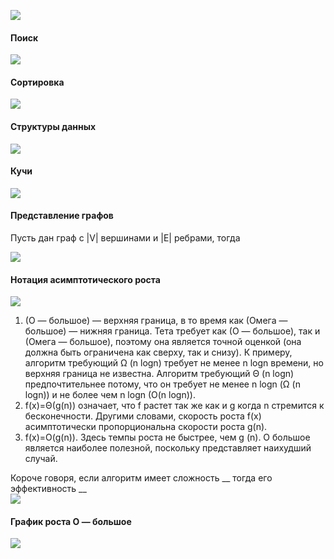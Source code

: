 
![](mark.png)  
  
#### Поиск
  
![](search.png)  
  

#### Сортировка

  
![](sort.png)  
  

#### Структуры данных

  
![](struct_data.png)
  

#### Кучи
  
![](heap.png)  
  
#### Представление графов

  
Пусть дан граф с |V| вершинами и |E| ребрами, тогда  
  
![](graph_tree.png)  
  
#### Нотация асимптотического роста
  
![](efective.png)  
  

1. (О — большое) — верхняя граница, в то время как (Омега — большое) — нижняя граница. Тета требует как (О — большое), так и (Омега — большое), поэтому она является точной оценкой (она должна быть ограничена как сверху, так и снизу). К примеру, алгоритм требующий Ω (n logn) требует не менее n logn времени, но верхняя граница не известна. Алгоритм требующий Θ (n logn) предпочтительнее потому, что он требует не менее n logn (Ω (n logn)) и не более чем n logn (O(n logn)).
2. f(x)=Θ(g(n)) означает, что f растет так же как и g когда n стремится к бесконечности. Другими словами, скорость роста f(x) асимптотически пропорциональна скорости роста g(n).
3. f(x)=O(g(n)). Здесь темпы роста не быстрее, чем g (n). O большое является наиболее полезной, поскольку представляет наихудший случай.

  
Короче говоря, если алгоритм имеет сложность __ тогда его эффективность __  
![](o_n.png)  
  

#### График роста O — большое
  
![](graphs.png)